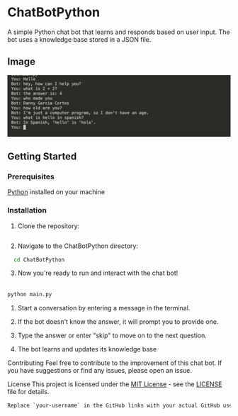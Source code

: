 # ChatBotPython

A simple Python chat bot that learns and responds based on user input. The bot uses a knowledge base stored in a JSON file.
## Image

![Bot Image](/img/bot.png)

## Getting Started

### Prerequisites

[Python](https://www.python.org/downloads/) installed on your machine

### Installation

1. Clone the repository:

    ```bash git clone https://github.com/your-username/ChatBotPython.git
     ```

   
2.  Navigate to the ChatBotPython directory:

  
 ```bash
   cd ChatBotPython
   ```



    
3.  Now you're ready to run and interact with the chat bot!

```bash

python main.py
```


1. Start a conversation by entering a message in the terminal.

2. If the bot doesn't know the answer, it will prompt you to provide one.

3. Type the answer or enter "skip" to move on to the next question.

4. The bot learns and updates its knowledge base

Contributing
Feel free to contribute to the improvement of this chat bot. If you have suggestions or find any issues, please open an issue.

License
This project is licensed under the [MIT License](LICENSE) - see the [LICENSE](LICENSE) file for details.

```bash
Replace `your-username` in the GitHub links with your actual GitHub username. This README should guide users on cloning the repository and getting started with the ChatBotPython project.
```